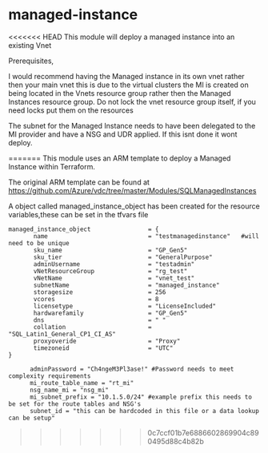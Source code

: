 # managed-instance
<<<<<<< HEAD
This module will deploy a managed instance into an existing Vnet

Prerequisites,

I would recommend having the Managed instance in its own vnet rather then your main vnet this is due to the virtual clusters the MI is created on being located in the Vnets resource group
rather then the Managed Instances resource group. Do not lock the vnet resource group itself, if you need locks put them on the resources

The subnet for the Managed Instance needs to have been delegated to the MI provider and have a NSG and UDR applied. If this isnt done it wont deploy. 

=======
This module uses an ARM template to deploy a Managed Instance within Terraform.

The original ARM template can be found at https://github.com/Azure/vdc/tree/master/Modules/SQLManagedInstances


A object called managed_instance_object has been created for the resource variables,these can be set in the tfvars file  


```hcl
managed_instance_object                = {
       name                            = "testmanagedinstance"   #will need to be unique      
       sku_name                        = "GP_Gen5"
       sku_tier                        = "GeneralPurpose"
       adminUsername                   = "testadmin"
       vNetResourceGroup               = "rg_test"
       vNetName                        = "vnet_test"
       subnetName                      = "managed_instance"
       storagesize                     = 256
       vcores                          = 8
       licensetype                     = "LicenseIncluded"
       hardwarefamily                  = "GP_Gen5"
       dns                             = " "
       collation                       = "SQL_Latin1_General_CP1_CI_AS"
       proxyoveride                    = "Proxy"
       timezoneid                      = "UTC"
}

      adminPassword = "Ch4ngeM3Pl3ase!" #Password needs to meet complexity requirements
      mi_route_table_name = "rt_mi"
      nsg_name_mi = "nsg_mi"
      mi_subnet_prefix = "10.1.5.0/24" #example prefix this needs to be set for the route tables and NSG's 
      subnet_id = "this can be hardcoded in this file or a data lookup can be setup"
```
>>>>>>> 0c7ccf01b7e6886602869904c890495d88c4b82b
